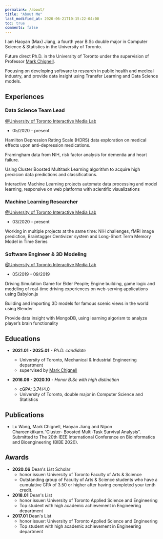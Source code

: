 ```yaml
---
permalink: /about/
title: "About Me"
last_modified_at: 2020-06-21T10:15:22-04:00
toc: true
comments: false
---
```


I am Haoyan (Max) Jiang, a fourth year B.Sc<span> double major in Computer Science & Statistics in the University of Toronto.

Future direct Ph.D. in the University of Toronto under the supervision of Professor [Mark Chignell](https://www.mie.utoronto.ca/faculty_staff/chignell/).

Focusing on developing software to research in public health and medical industry, and provide data insight using Transfer Learning and Data Science models.

## Experiences
### Data Science Team Lead
[@University of Toronto Interactive Media Lab](https://imedia.mie.utoronto.ca/)
- 05/2020 - present

Hamilton Depression Rating Scale (HDRS) data exploration on medical effects upon anti-depression medications.

Framingham data from NIH, risk factor analysis for dementia and heart failure.

Using Cluster Boosted Multitask Learning algorithm to acquire high precision data predictions and classifications.

Interactive Machine Learning projects automate data processing and model learning, responsive on web platforms with scientific visualizations

### Machine Learning Researcher
[@University of Toronto Interactive Media Lab](https://imedia.mie.utoronto.ca/)
- 03/2020 - present

Working in multiple projects at the same time: NIH challenges, fMRI image prediction, Braintagger Centivizer system and Long-Short Term Memory Model in Time Series
### Software Engineer & 3D Modeling
[@University of Toronto Interactive Media Lab](https://imedia.mie.utoronto.ca/)
- 05/2019 - 09/2019

Driving Simulation Game for Elder People; Engine building, game logic and modeling of real-time driving experiences on web-serving applications using Babylon.js

Building and importing 3D models for famous scenic views in the world using Blender

Provide data insight with MongoDB, using learning algorism to analyze player’s brain functionality

## Educations
* **2021.01 - 2025.01** - *Ph.D. candidate*
    - University of Toronto, Mechanical & Industrial Engineering department
    - supervised by [Mark Chignell](https://www.mie.utoronto.ca/faculty_staff/chignell/) 

* **2016.09 - 2020.10** - *Honor B.Sc<span> with high distinction* 
    - cGPA: 3.74/4.0
    - University of Toronto, double major in Computer Science and Statistics 

## Publications
* Lu Wang, Mark Chignell, Haoyan Jiang and Nipon Charoenkitkarn.“Cluster- Boosted Multi-Task Survival Analysis”. Submitted to The 20th IEEE International Conference on Bioinformatics and Bioengineering (BIBE 2020).

## Awards
* **2020.06** Dean's List Scholar 
    - honor issuer: University of Toronto Faculty of Arts & Science
    - Outstanding group of Faculty of Arts & Science students who have a cumulative GPA of 3.50 or higher after having completed your tenth credit.
* **2018.01** Dean's List 
    - honor issuer: University of Toronto Applied Science and Engineering
    - Top student with high academic achievement in Engineering department
* **2017.01** Dean's List 
    - honor issuer: University of Toronto Applied Science and Engineering
    - Top student with high academic achievement in Engineering department